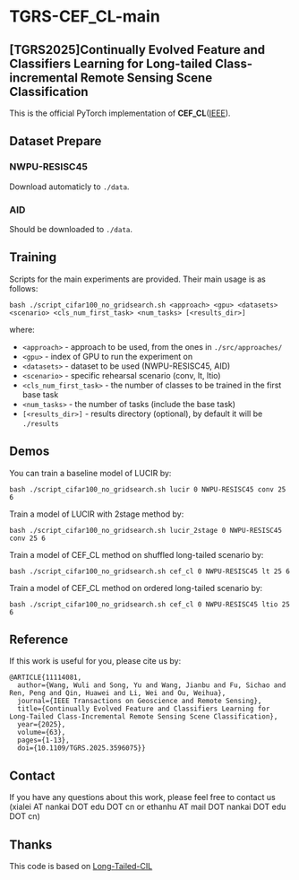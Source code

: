 # TGRS-CEF_CL-main
<!-- ## News
___ -->
## [TGRS2025]Continually Evolved Feature and Classifiers Learning for Long-tailed Class-incremental Remote Sensing Scene Classification

This is the official PyTorch implementation of **CEF_CL**([IEEE](https://ieeexplore.ieee.org/document/11114081)).

## Dataset Prepare

### NWPU-RESISC45
Download automaticly to `./data`.
### AID
Should be downloaded to `./data`. 

## Training

Scripts for the main experiments are provided. Their main usage is as follows: 

```
bash ./script_cifar100_no_gridsearch.sh <approach> <gpu> <datasets> <scenario> <cls_num_first_task> <num_tasks> [<results_dir>]
```

where: 
    
* `<approach>` - approach to be used, from the ones in `./src/approaches/`
* `<gpu>` - index of GPU to run the experiment on
* `<datasets>` - dataset to be used (NWPU-RESISC45, AID)
* `<scenario>` - specific rehearsal scenario (conv, lt, ltio)
* `<cls_num_first_task>` - the number of classes to be trained in the first base task
* `<num_tasks>` - the number of tasks (include the base task)
* `[<results_dir>]` - results directory (optional), by default it will be `./results`

## Demos


You can train a baseline model of LUCIR by:

```
bash ./script_cifar100_no_gridsearch.sh lucir 0 NWPU-RESISC45 conv 25 6
```

Train a model of LUCIR with 2stage method by:

```
bash ./script_cifar100_no_gridsearch.sh lucir_2stage 0 NWPU-RESISC45 conv 25 6
```

Train a model of CEF_CL method on shuffled long-tailed scenario by:

```
bash ./script_cifar100_no_gridsearch.sh cef_cl 0 NWPU-RESISC45 lt 25 6
```

Train a model of CEF_CL method on ordered long-tailed scenario by:

```
bash ./script_cifar100_no_gridsearch.sh cef_cl 0 NWPU-RESISC45 ltio 25 6
```



## Reference

If this work is useful for you, please cite us by:
```
@ARTICLE{11114081,
  author={Wang, Wuli and Song, Yu and Wang, Jianbu and Fu, Sichao and Ren, Peng and Qin, Huawei and Li, Wei and Ou, Weihua},
  journal={IEEE Transactions on Geoscience and Remote Sensing}, 
  title={Continually Evolved Feature and Classifiers Learning for Long-Tailed Class-Incremental Remote Sensing Scene Classification}, 
  year={2025},
  volume={63},
  pages={1-13},
  doi={10.1109/TGRS.2025.3596075}}
```

## Contact

If you have any questions about this work, please feel free to contact us (xialei AT nankai DOT edu DOT cn or ethanhu AT mail DOT nankai DOT edu DOT cn)

## Thanks

This code is based on [Long-Tailed-CIL](https://github.com/xialeiliu/Long-Tailed-CIL)



